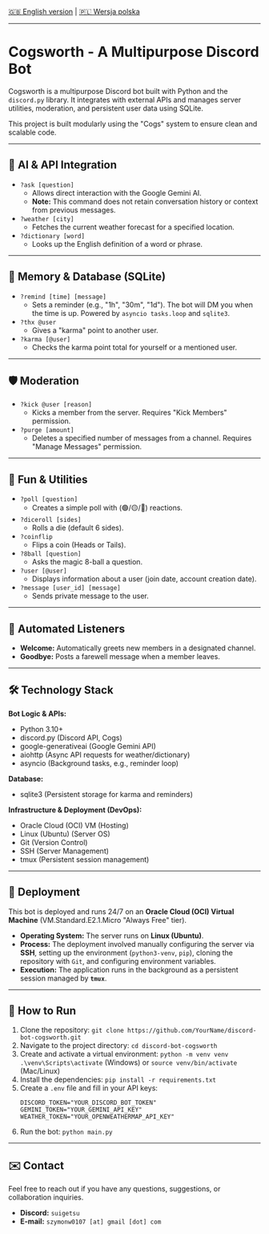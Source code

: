 [🇬🇧 English version](./README.md) | [🇵🇱 Wersja polska](./README_PL.md)
***
# Cogsworth - A Multipurpose Discord Bot

Cogsworth is a multipurpose Discord bot built with Python and the `discord.py` library. It integrates with external APIs and manages server utilities, moderation, and persistent user data using SQLite.

This project is built modularly using the "Cogs" system to ensure clean and scalable code.

---

## 🤖 AI & API Integration

* `?ask [question]`
    * Allows direct interaction with the Google Gemini AI.
    * **Note:** This command does not retain conversation history or context from previous messages.
* `?weather [city]`
    * Fetches the current weather forecast for a specified location.
* `?dictionary [word]`
    * Looks up the English definition of a word or phrase.

---

## 💾 Memory & Database (SQLite)

* `?remind [time] [message]`
    * Sets a reminder (e.g., "1h", "30m", "1d"). The bot will DM you when the time is up. Powered by `asyncio tasks.loop` and `sqlite3`.
* `?thx @user`
    * Gives a "karma" point to another user.
* `?karma [@user]`
    * Checks the karma point total for yourself or a mentioned user.

---

## 🛡️ Moderation

* `?kick @user [reason]`
    * Kicks a member from the server. Requires "Kick Members" permission.
* `?purge [amount]`
    * Deletes a specified number of messages from a channel. Requires "Manage Messages" permission.

---

## 🎉 Fun & Utilities

* `?poll [question]`
    * Creates a simple poll with (🟢/🟡/🔴) reactions.
* `?diceroll [sides]`
    * Rolls a die (default 6 sides).
* `?coinflip`
    * Flips a coin (Heads or Tails).
* `?8ball [question]`
    * Asks the magic 8-ball a question.
* `?user [@user]`
    * Displays information about a user (join date, account creation date).
* `?message [user_id] [message]`
    * Sends private message to the user.
---

## 🔔 Automated Listeners

* **Welcome:** Automatically greets new members in a designated channel.
* **Goodbye:** Posts a farewell message when a member leaves.

---

## 🛠️ Technology Stack

**Bot Logic & APIs:**
* Python 3.10+
* discord.py (Discord API, Cogs)
* google-generativeai (Google Gemini API)
* aiohttp (Async API requests for weather/dictionary)
* asyncio (Background tasks, e.g., reminder loop)

**Database:**
* sqlite3 (Persistent storage for karma and reminders)

**Infrastructure & Deployment (DevOps):**
* Oracle Cloud (OCI) VM (Hosting)
* Linux (Ubuntu) (Server OS)
* Git (Version Control)
* SSH (Server Management)
* tmux (Persistent session management)

---

## 🚀 Deployment

This bot is deployed and runs 24/7 on an **Oracle Cloud (OCI) Virtual Machine** (VM.Standard.E2.1.Micro "Always Free" tier).

* **Operating System:** The server runs on **Linux (Ubuntu)**.
* **Process:** The deployment involved manually configuring the server via **SSH**, setting up the environment (`python3-venv`, `pip`), cloning the repository with `Git`, and configuring environment variables.
* **Execution:** The application runs in the background as a persistent session managed by **`tmux`**.

---

## 🚀 How to Run

1.  Clone the repository:
    `git clone https://github.com/YourName/discord-bot-cogsworth.git`
2.  Navigate to the project directory:
    `cd discord-bot-cogsworth`
3.  Create and activate a virtual environment:
    `python -m venv venv`
    `.\venv\Scripts\activate` (Windows) or `source venv/bin/activate` (Mac/Linux)
4.  Install the dependencies:
    `pip install -r requirements.txt`
5.  Create a `.env` file and fill in your API keys:
    ```
    DISCORD_TOKEN="YOUR_DISCORD_BOT_TOKEN"
    GEMINI_TOKEN="YOUR_GEMINI_API_KEY"
    WEATHER_TOKEN="YOUR_OPENWEATHERMAP_API_KEY"
    ```
6.  Run the bot:
    `python main.py`

---

## ✉️ Contact

Feel free to reach out if you have any questions, suggestions, or collaboration inquiries.

* **Discord:** `suigetsu`
* **E-mail:** `szymonw0107 [at] gmail [dot] com`